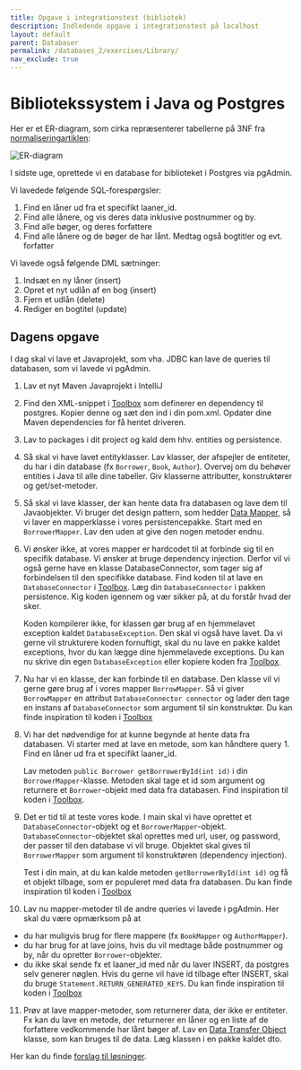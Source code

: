 ```yaml
---
title: Opgave i integrationstest (bibliotek)
description: Indledende opgave i integrationstest på localhost
layout: default
parent: Databaser
permalink: /databases_2/exercises/Library/
nav_exclude: true
---
```


# Bibliotekssystem i Java og Postgres

Her er et ER-diagram, som cirka repræsenterer tabellerne på 3NF fra [normaliseringartiklen](../../databases_1/docs/Normalisering.pdf):

![ER-diagram](https://i.imgur.com/9vOkudp.png)

I sidste uge, oprettede vi en database for biblioteket i Postgres via pgAdmin. 

Vi lavedede følgende SQL-forespørgsler:
   1. Find en låner ud fra et specifikt laaner_id.
   2. Find alle lånere, og vis deres data inklusive postnummer og by.
   3. Find alle bøger, og deres forfattere
   4. Find alle lånere og de bøger de har lånt. Medtag også bogtitler og evt. forfatter

Vi lavede også følgende DML sætninger:
   1. Indsæt en ny låner (insert)
   2. Opret et nyt udlån af en bog (insert)
   3. Fjern et udlån (delete)
   4. Rediger en bogtitel (update)

## Dagens opgave
I dag skal vi lave et Javaprojekt, som vha. JDBC kan lave de queries til databasen, som vi lavede vi pgAdmin. 

1. Lav et nyt Maven Javaprojekt i IntelliJ
2. Find den XML-snippet i [Toolbox](../../toolbox/database/jdbc_templates.md#jdbc-driver-dependency) som definerer en dependency til postgres. Kopier denne og sæt den ind i din pom.xml. Opdater dine Maven dependencies for få hentet driveren. 
3. Lav to packages i dit project og kald dem hhv. entities og persistence.
4. Så skal vi have lavet entityklasser. Lav klasser, der afspejler de entiteter, du har i din database (fx `Borrower`, `Book`, `Author`). Overvej om du behøver entities i Java til alle dine tabeller. Giv klasserne attributter, konstruktører og get/set-metoder. 
5. Så skal vi lave klasser, der kan hente data fra databasen og lave dem til Javaobjekter. Vi bruger det design pattern, som hedder [Data Mapper](https://martinfowler.com/eaaCatalog/dataMapper.html), så vi laver en mapperklasse i vores persistencepakke. Start med en `BorrowerMapper`. Lav den uden at give den nogen metoder endnu. 
6. Vi ønsker ikke, at vores mapper er hardcodet til at forbinde sig til en specifik database. Vi ønsker at bruge dependency injection. Derfor vil vi også gerne have en klasse DatabaseConnector, som tager sig af forbindelsen til den specifikke database. Find koden til at lave en `DatabaseConnector` i [Toolbox](../../toolbox/database/jdbc_templates.md#database-connector). Læg din `DatabaseConnector` i pakken persistence. Kig koden igennem og vær sikker på, at du forstår hvad der sker. 

   Koden kompilerer ikke, for klassen gør brug af en hjemmelavet exception kaldet `DatabaseException`. Den skal vi også have lavet. Da vi gerne vil strukturere koden fornuftigt, skal du nu lave en pakke kaldet exceptions, hvor du kan lægge dine hjemmelavede exceptions. Du kan nu skrive din egen `DatabaseException` eller kopiere koden fra [Toolbox](../../toolbox/database/jdbc_templates.md#database-exception).

7. Nu har vi en klasse, der kan forbinde til en database. Den klasse vil vi gerne gøre brug af i vores mapper `BorrowMapper`. Så vi giver `BorrowMapper` en attribut `DatabaseConnector connector` og lader den tage en instans af `DatabaseConnector` som argument til sin konstruktør. Du kan finde inspiration til koden i [Toolbox](../../toolbox/database/jdbc_templates.md#usermapper-og-getuserbyid)

8. Vi har det nødvendige for at kunne begynde at hente data fra databasen. Vi starter med at lave en metode, som kan håndtere query 1. Find en låner ud fra et specifikt laaner_id. 

   Lav metoden `public Borrower getBorrowerById(int id)` i din `BorrowerMapper`-klasse. Metoden skal tage et id som argument og returnere et `Borrower`-objekt med data fra databasen. Find inspiration til koden i [Toolbox](../../toolbox/database/jdbc_templates.md#usermapper-og-getuserbyid).

9. Det er tid til at teste vores kode. I main skal vi have oprettet et `DatabaseConnector`-objekt og et `BorrowerMapper`-objekt. `DatabaseConnector`-objektet skal oprettes med url, user, og password, der passer til den database vi vil bruge. Objektet skal gives til `BorrowerMapper` som argument til konstruktøren (dependency injection).

   Test i din main, at du kan kalde metoden `getBorrowerById(int id)` og få et objekt tilbage, som er populeret med data fra databasen. Du kan finde inspiration til koden i [Toolbox](../../toolbox/database/jdbc_templates.md#main-metode)

10. Lav nu mapper-metoder til de andre queries vi lavede i pgAdmin. Her skal du være opmærksom på at
- du har muligvis brug for flere mappere (fx `BookMapper` og `AuthorMapper`).
- du har brug for at lave joins, hvis du vil medtage både postnummer og by, når du opretter `Borrower`-objekter. 
- du ikke skal sende fx et laaner_id med når du laver INSERT, da postgres selv generer nøglen. Hvis du gerne vil have id tilbage efter INSERT, skal du bruge 
`Statement.RETURN_GENERATED_KEYS`. Du kan finde inspiration til koden i [Toolbox](../../toolbox/database/jdbc_templates.md#createUser)

11. Prøv at lave mapper-metoder, som returnerer data, der ikke er entiteter. Fx kan du lave en metode, der returnerer en låner og en liste af de forfattere vedkommende har lånt bøger af. Lav en [Data Transfer Object](https://martinfowler.com/eaaCatalog/dataTransferObject.html) klasse, som kan bruges til de data. Læg klassen i en pakke kaldet dto. 

Her kan du finde [forslag til løsninger](https://github.com/KongCPH/Library.git).